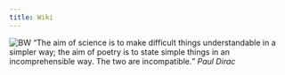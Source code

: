 ```yaml
---
title: Wiki
---
```

![BW](https://wallpapers.com/images/featured-full/black-and-white-space-x1nvtocshb6mk05t.jpg)
<q>The aim of science is to make difficult things understandable in a simpler way; the aim of poetry is to state simple things in an incomprehensible way. The two are incompatible.</q> 
<cite>Paul Dirac</cite>

